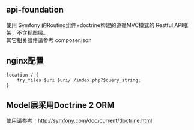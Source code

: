 ## api-foundation
使用 Symfony 的Routing组件+doctrine构建的遵循MVC模式的 Restful API框架，不含视图层。   
其它相关组件请参考 composer.json

## nginx配置
```nginx
location / {
    try_files $uri $uri/ /index.php?$query_string;
}
```

## Model层采用Doctrine 2 ORM
使用请参考：http://symfony.com/doc/current/doctrine.html

